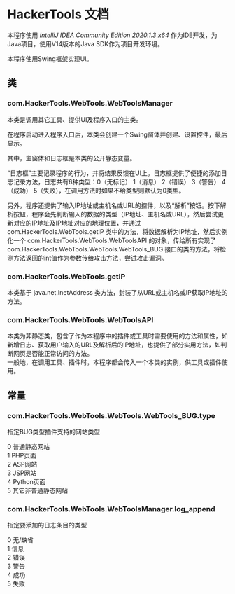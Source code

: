 # HackerTools 文档

本程序使用 *IntelliJ IDEA Community Edition 2020.1.3 x64* 作为IDE开发，为Java项目，使用V14版本的Java SDK作为项目开发环境。  

本程序使用Swing框架实现UI。

## 类

### com.HackerTools.WebTools.WebToolsManager

本类是调用其它工具、提供UI及程序入口的主类。

在程序启动进入程序入口后，本类会创建一个Swing窗体并创建、设置控件，最后显示。

其中，主窗体和日志框是本类的公开静态变量。

“日志框”主要记录程序的行为，并将结果反馈在UI上。日志框提供了便捷的添加日志记录方法，日志共有6种类型：0（无标记） 1（消息） 2（错误） 3（警告） 4（成功） 5（失败），在调用方法时如果不给类型则默认为0类型。

另外，程序还提供了输入IP地址或主机名或URL的控件，以及“解析”按钮。按下解析按钮，程序会先判断输入的数据的类型（IP地址、主机名或URL），然后尝试更新对应的IP地址及IP地址对应的地理位置，并通过 com.HackerTools.WebTools.getIP 类中的方法，将数据解析为IP地址，然后实例化一个 com.HackerTools.WebTools.WebToolsAPI 的对象，传给所有实现了 com.HackerTools.WebTools.WebTools.WebTools_BUG 接口的类的方法，将检测方法返回的int值作为参数传给攻击方法，尝试攻击漏洞。

### com.HackerTools.WebTools.getIP

本类基于 java.net.InetAddress 类方法，封装了从URL或主机名或IP获取IP地址的方法。

### com.HackerTools.WebTools.WebToolsAPI

本类为非静态类，包含了作为本程序中的插件或工具时需要使用的方法和属性，如新增日志、获取用户输入的URL及解析后的IP地址，也提供了部分实用方法，如判断网页是否能正常访问的方法。  
一般地，在调用工具、插件时，本程序都会传入一个本类的实例，供工具或插件使用。

## 常量  

### com.HackerTools.WebTools.WebTools.WebTools_BUG.type

指定BUG类型插件支持的网站类型  

0   普通静态网站  
1   PHP页面  
2   ASP网站   
3   JSP网站   
4   Python页面    
5   其它非普通静态网站   

### com.HackerTools.WebTools.WebToolsManager.log_append

指定要添加的日志条目的类型

0   无/缺省  
1   信息  
2   错误  
3   警告  
4   成功  
5   失败